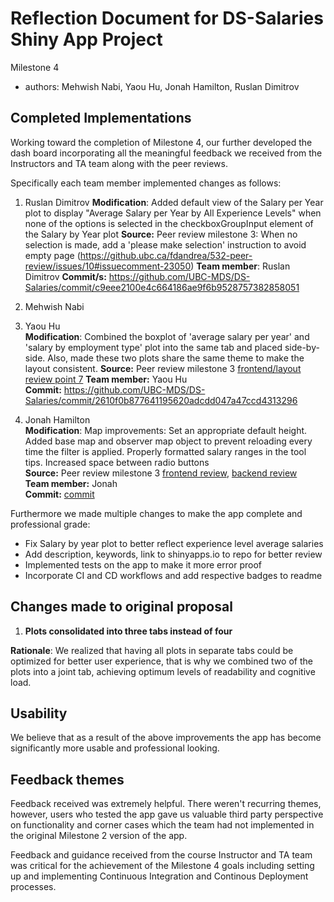 # Reflection Document for DS-Salaries Shiny App Project

Milestone 4

-   authors: Mehwish Nabi, Yaou Hu, Jonah Hamilton, Ruslan Dimitrov

## Completed Implementations

Working toward the completion of Milestone 4, our further developed the dash board incorporating all the meaningful feedback we received from the Instructors and TA team along with the peer reviews.

Specifically each team member implemented changes as follows:

1. Ruslan Dimitrov
**Modification**: Added default view of the Salary per Year plot to display "Average Salary per Year by All Experience Levels" when none of the options is selected in the checkboxGroupInput element of the Salary by Year plot
**Source:** Peer review milestone 3: When no selection is made, add a 'please make selection' instruction to avoid empty page
(https://github.ubc.ca/fdandrea/532-peer-review/issues/10#issuecomment-23050)
**Team member**: Ruslan Dimitrov
**Commit/s:** https://github.com/UBC-MDS/DS-Salaries/commit/c9eee2100e4c664186ae9f6b9528757382858051

2. Mehwish Nabi

3. Yaou Hu  
**Modification**: Combined the boxplot of 'average salary per year' and 'salary by employment type' plot into the same tab and placed side-by-side. Also, made these two plots share the same theme to make the layout consistent.
**Source:** Peer review milestone 3 
[frontend/layout review point 7](https://github.ubc.ca/fdandrea/532-peer-review/issues/10#issuecomment-23013)
**Team member:** Yaou Hu  
**Commit:** https://github.com/UBC-MDS/DS-Salaries/commit/2610f0b877641195620adcdd047a47ccd4313296

4. Jonah Hamilton  
**Modification**: Map improvements:
Set an appropriate default height. Added base map and observer map object to prevent reloading every time the filter is applied. Properly formatted salary ranges in the tool tips. Increased space between radio buttons  
**Source:** Peer review milestone 3 
[frontend review](https://github.ubc.ca/fdandrea/532-peer-review/issues/10#issuecomment-23013), [backend review](https://github.ubc.ca/fdandrea/532-peer-review/issues/10#issuecomment-23050)  
**Team member:** Jonah  
**Commit:** [commit](https://github.com/UBC-MDS/DS-Salaries/commit/d67aa8184306de895fb7955cffbd3dd88840e16c)

 


Furthermore we made multiple changes to make the app complete and professional grade:
- Fix Salary by year plot to better reflect experience level average salaries
- Add description, keywords, link to shinyapps.io to repo for better review
- Implemented tests on the app to make it more error proof
- Incorporate CI and CD workflows and add respective badges to readme




## Changes made to original proposal

1.  **Plots consolidated into three tabs instead of four**

**Rationale**: We realized that having all plots in separate tabs could be optimized for better user experience, that is why we combined two of the plots into a joint tab, achieving optimum levels of readability and cognitive load.

## Usability

We believe that as a result of the above improvements the app has become significantly more usable and professional looking.  

## Feedback themes

Feedback received was extremely helpful.  There weren't recurring themes, however, users who tested the app gave us valuable third party perspective on functionality and corner cases which the team had not implemented in the original Milestone 2 version of the app.

Feedback and guidance received from the course Instructor and TA team was critical for the achievement of the Milestone 4 goals including setting up and implementing Continuous Integration and Continous Deployment processes.
